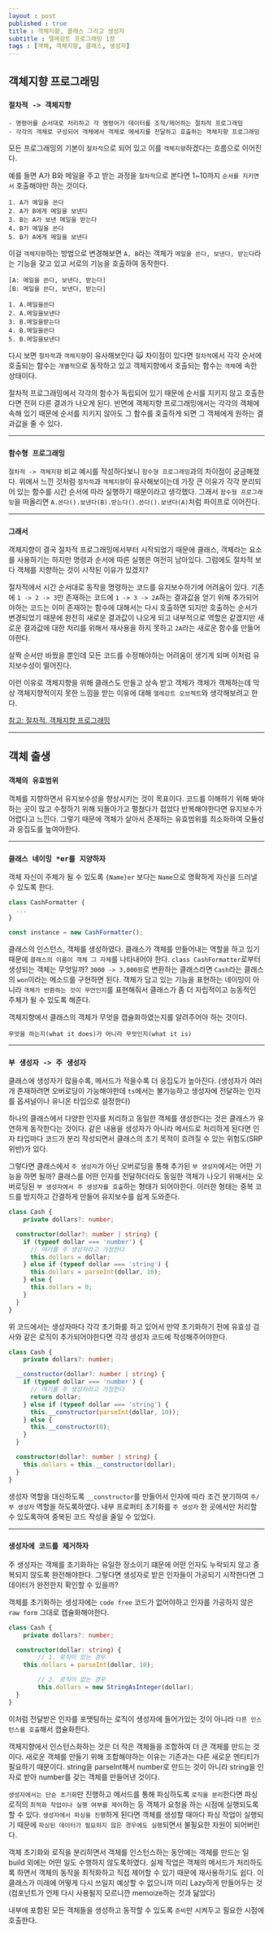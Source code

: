 ```yaml
---
layout : post
published : true
title : 객체지향, 클래스 그리고 생성자
subtitle : 엘레강트 프로그래밍 1장
tags : [객체, 객체지향, 클래스, 생성자]
---
```

## 객체지향 프로그래밍
### `절차적 -> 객체지향`
```
- 명령어를 순서대로 처리하고 각 명령어가 데이터를 조작/제어하는 절차적 프로그래밍
- 각각의 객체로 구성되어 객체에서 객체로 메세지를 전달하고 호출하는 객체지향 프로그래밍
```
모든 프로그래밍의 기본이 `절차적`으로 되어 있고 이를 `객체지향`하겠다는 흐름으로 이어진다.

예를 들면 A가 B와 메일을 주고 받는 과정을 `절차적`으로 본다면 1~10까지 `순서를 지키면서` 호출해야만 하는 것이다.
```
1. A가 메일을 쓴다
2. A가 B에게 메일을 보낸다
3. B는 A가 보낸 메일을 받는다
4. B가 메일을 쓴다
5. B가 A에게 메일을 보낸다
```
이걸 `객체지향`하는 방법으로 변경해보면 `A, B`라는 객체가 `메일을 쓴다, 보낸다, 받는다`라는 기능을 갖고 있고 서로의 기능을 호출하여 동작한다.
```
[A: 메일을 쓴다, 보낸다, 받는다]
[B: 메일을 쓴다, 보낸다, 받는다]

1. A.메일을쓴다
2. A.메일을보낸다
3. B.메일을받는다
4. B.메일을쓴다
5. B.메일을보낸다
```

다시 보면 `절차적`과 `객체지향`이 유사해보인다 🙀
차이점이 있다면 `절차적`에서 각각 순서에 호출되는 함수는 `개별적`으로 동작하고 있고 객체지향에서 호출되는 함수는 `객체`에 속한 상태이다.

절차적 프로그래밍에서 각각의 함수가 독립되어 있기 때문에 순서를 지키지 않고 호출한다면 전혀 다른 결과가 나오게 된다.
반면에 객체지향 프로그래밍에서는 각각의 객체에 속해 있기 때문에 순서를 지키지 않아도 그 함수를 호출하게 되면 그 객체에게 원하는 결과값을 줄 수 있다.

------
### `함수형 프로그래밍`
`절차적 -> 객체지향` 비교 예시를 작성하다보니 `함수형 프로그래밍`과의 차이점이 궁금해졌다.
위에서 느낀 것처럼 `절차적`과 `객체지향`이 유사해보이는데 가장 큰 이유가 각각 분리되어 있는 함수를 시간 순서에 따라 실행하기 때문이라고 생각했다.
그래서 `함수형 프로그래밍`을 떠올리면 `A.쓴다().보낸다(B).받는다().쓴다().보낸다(A)`처럼 파이프로 이어진다.

------
### `그래서`
객체지향이 결국 절차적 프로그래밍에서부터 시작되었기 때문에 클래스, 객체라는 요소를 사용하기는 하지만 명령과 순서에 따른 실행은 여전히 남아있다.
그럼에도 절차적 보다 객체를 지향하는 것이 시작된 이유가 있겠지?

절차적에서 시간 순서대로 동작을 명령하는 코드를 유지보수하기에 어려움이 있다.
기존에 `1 -> 2 -> 3`만 존재하는 코드에 `1 -> 3 -> 2A`하는 결과값을 얻기 위해
추가되어야하는 코드는 이미 존재하는 함수에 대해서는 다시 호출하면 되지만
호출하는 순서가 변경되었기 때문에 완전히 새로운 결과값이 나오게 되고 내부적으로 역할은 같겠지만
새로운 결과값에 대한 처리를 위해서 재사용을 하지 못하고 `2A`라는 새로운 함수를 만들어야한다.

살짝 순서만 바꿨을 뿐인데 모든 코드를 수정해야하는 어려움이 생기게 되며 이처럼 유지보수성이 떨어진다.

이런 이유로 객체지향을 위해 클래스도 만들고 상속 받고 객체가 객체가 객체하는데
막상 객체지향적이지 못한 느낌을 받는 이유에 대해 `엘레강트 오브젝트`와 생각해보려고 한다.

[참고: 절차적, 객체지향 프로그래밍](https://st-lab.tistory.com/151)

------
## 객체 출생
### `객체의 유효범위`
객체를 지향하면서 유지보수성을 향상시키는 것이 목표이다.
코드를 이해하기 위해 봐야하는 곳이 많고 수정하기 위해 되돌아가고 펼쳤다가 접었다 반복해야한다면 유지보수가 어렵다고 느낀다.
그렇기 때문에 객체가 살아서 존재하는 유효범위를 최소화하여 모듈성과 응집도를 높여야한다.

------
### `클래스 네이밍 *er를 지양하자`
객체 자신이 주체가 될 수 있도록 `{Name}er` 보다는 `Name`으로 명확하게 자신을 드러낼 수 있도록 한다.
```ts
class CashFormatter {
  ...
}

const instance = new CashFormatter();
```
클래스의 인스턴스, 객체를 생성하였다.
클래스가 객체를 만들어내는 역할을 하고 있기 때문에 `클래스의 이름이 객체 그 자체`를 나타내어야 한다.
`class CashFormatter`로부터 생성되는 객체는 무엇일까?
`3000 -> 3,000원`로 변환하는 클래스라면 `Cash`라는 클래스의 `won`이라는 메소드를 구현하면 된다.
객체가 담고 있는 기능을 표현하는 네이밍이 아니라 `객체가 반환하는 것이 무언인지`를 표현해줘서 클래스가 좀 더 자립적이고 능동적인 주체가 될 수 있도록 해준다.
 
객체지향에서 클래스의 객체가 무엇을 캡슐화하였는지를 알려주어야 하는 것이다.

`무엇을 하는지(what it does)가 아니라 무엇인지(what it is)`

------
### `부 생성자 -> 주 생성자`
클래스에 생성자가 많을수록, 메서드가 적을수록 더 응집도가 높아진다.
(생성자가 여러개 존재하려면 오버로딩이 가능해야한데 `ts`에서는 불가능하고 생성자에 전달하는 인자를 옵셔널이나 유니온 타입으로 설정한다)

하나의 클래스에서 다양한 인자를 처리하고 동일한 객체를 생성한다는 것은 클래스가 유연하게 동작한다는 것이다.
같은 내용을 생성자가 아니라 메서드로 처리하게 된다면 인자 타입마다 코드가 분리 작성되면서 클래스의 초기 목적이 흐려질 수 있는 위험도(SRP 위반)가 있다.

그렇다면 클래스에서 `주 생성자`가 아닌 오버로딩을 통해 추가된 `부 생성자`에서는 어떤 기능을 하면 될까?
클래스를 어떤 인자를 전달하더라도 동일한 객체가 나오기 위해서는 오버로딩된 `부 생성자에서 주 생성자를 호출`하는 형태가 되어야한다.
이러한 형태는 중복 코드를 방지하고 간결하게 만들어 유지보수를 쉽게 도와준다.

```ts
class Cash {
	private dollars?: number;

  constructor(dollar?: number | string) {
    if (typeof dollar === 'number') {
      // 여기를 주 생성자라고 가정한다
      this.dollars = dollar;
    } else if (typeof dollar === 'string') {
      this.dollars = parseInt(dollar, 10);
    } else {
      this.dollars = 0;
    }
  }
}
```
위 코드에서는 생성자마다 각각 초기화를 하고 있어서 만약 초기화하기 전에 유효성 검사와 같은 로직이 추가되어야한다면 각각 생성자 코드에 작성해주어야한다.

```ts
class Cash {
	private dollars?: number;

  __constructor(dollar?: number | string) {
    if (typeof dollar === 'number') {
      // 여기를 주 생성자라고 가정한다
      return dollar;
    } else if (typeof dollar === 'string') {
      this.__constructor(parseInt(dollar, 10));
    } else {
      this.__constructor(0);
    }
  }

  constructor(dollar?: number | string) {
    this.dollars = this.__constructor(dollar);
  }
}
```
생성자 역할을 대신하도록 `__constructor`를 만들어서 인자에 따라 조건 분기하여 `주/부 생성자` 역할을 하도록하였다.
내부 프로퍼티 초기화를 `주 생성자` 한 곳에서만 처리할 수 있도록하여 중복된 코드 작성을 줄일 수 있었다.

______
### `생성자에 코드를 제거하자`
주 생성자는 객체를 초기화하는 유일한 장소이기 떄문에 어떤 인자도 누락되지 않고 중복되지 않도록 완전해야한다.
그렇다면 생성자로 받은 인자들이 가공되기 시작한다면 그 데이터가 완전한지 확인할 수 있을까?

객체를 초기화하는 생성자에는 `code free` 코드가 없어야하고 인자를 가공하지 않은 `raw form` 그대로 캡슐화해야한다.
```ts
class Cash {
	private dollars?: number;

  constructor(dollar: string) {
		// 1. 로직이 있는 경우
    this.dollars = parseInt(dollar, 10);

		// 2. 로직이 없는 경우
		this.dollars = new StringAsInteger(dollar);
  }
}
```
이처럼 전달받은 인자를 포맷팅하는 로직이 생성자에 들어가있는 것이 아니라 `다른 인스턴스를 호출`해서 캡슐화한다.

객체지향에서 인스턴스화하는 것은 더 작은 객체들을 조합하여 더 큰 객체를 만드는 것이다.
새로운 객체를 만들기 위해 조합해야하는 이유는 기존과는 다른 새로운 엔티티가 필요하기 때문이다.
string을 parseInt해서 number로 만드는 것이 아니라 string을 인자로 받아 number를 갖는 객체를 만들어낸 것이다.

`생성자에서는 단순 초기화`만 진행하고 메서드를 통해 파싱하도록 `로직을 분리`한다면
파싱 로직의 `최적화 작업이나 실행 여부를 제어`하는 등 객체가 요청을 하는 시점에 실행되도록 할 수 있다.
`생성자에서 파싱을 진행`하게 된다면 객체를 생성할 때마다 파싱 작업이 실행되기 때문에 `파싱된 데이터가 필요하지 않은 경우에도 실행`되면서 불필요한 자원이 되어버린다.

객체 초기화와 로직을 분리하면서 객체를 인스턴스하는 동안에는 객체를 만드는 일 build 외에는 어떤 일도 수행하지 않도록하였다.
실제 작업은 객체의 메서드가 처리하도록 하면서 객체의 동작을 최적화하고 직접 제어할 수 있기 때문에 재사용하기도 쉽다.
이 클래스가 미래에 어떻게 다시 쓰일지 예상할 수 없으니까 미리 Lazy하게 만들어두는 것
(컴포넌트가 언제 다시 사용될지 모르니깐 memoize하는 것과 닮았다)

내부에 포함된 모든 객체들을 생성하고 동작할 수 있도록 `준비`만 시켜두고 필요한 시점에 호출한다.